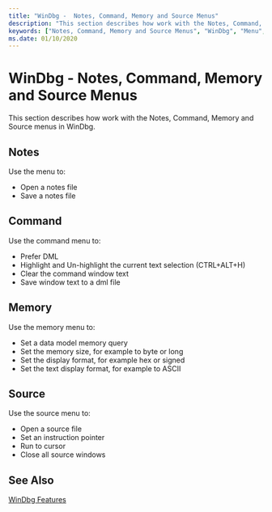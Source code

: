 ```yaml
---
title: "WinDbg -  Notes, Command, Memory and Source Menus"
description: "This section describes how work with the Notes, Command, Memory and Source menus."
keywords: ["Notes, Command, Memory and Source Menus", "WinDbg", "Menu", "Windows Debugging"]
ms.date: 01/10/2020
---
```


# WinDbg - Notes, Command, Memory and Source Menus

This section describes how work with the Notes, Command, Memory and Source menus in WinDbg.

## Notes

Use the menu to:

- Open a notes file
- Save a notes file

## Command

Use the command menu to:

- Prefer DML
- Highlight and Un-highlight the current text selection (CTRL+ALT+H)
- Clear the command window text
- Save window text to a dml file

## Memory

Use the memory menu  to:

- Set a data model memory query
- Set the memory size, for example to byte or long
- Set the display format, for example hex or signed
- Set the text display format, for example to ASCII

## Source

Use the source menu to:

- Open a source file
- Set an instruction pointer
- Run to cursor
- Close all source windows

## See Also

[WinDbg Features](../debugger/debugging-using-windbg-preview.md)


